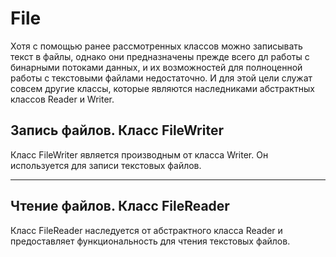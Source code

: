 # File

Хотя с помощью ранее рассмотренных классов можно записывать текст в файлы, однако они предназначены прежде всего дл работы с бинарными потоками данных, и их возможностей для полноценной работы с текстовыми файлами недостаточно. И для этой цели служат совсем другие классы, которые являются наследниками абстрактных классов Reader и Writer.

Запись файлов. Класс FileWriter
--------
Класс FileWriter является производным от класса Writer. Он используется для записи текстовых файлов.


---

Чтение файлов. Класс FileReader
----
Класс FileReader наследуется от абстрактного класса Reader и предоставляет функциональность для чтения текстовых файлов.






